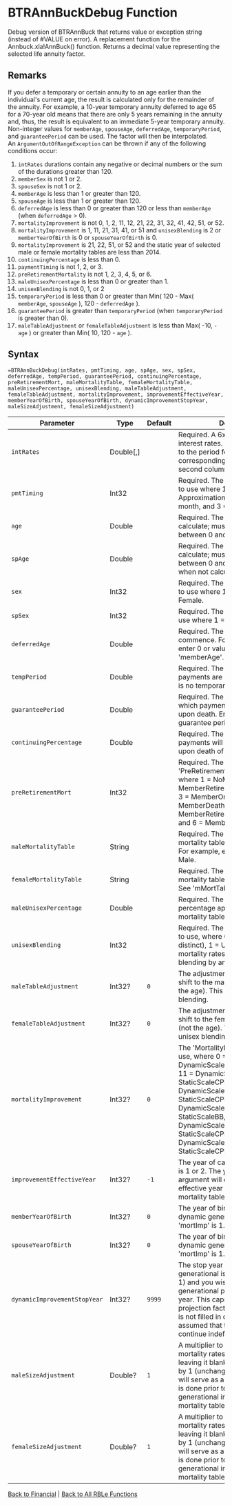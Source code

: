# BTRAnnBuckDebug Function

Debug version of BTRAnnBuck that returns value or exception string (instead of #VALUE on error).  A replacement function for the Annbuck.xla!AnnBuck() function.  Returns a decimal value representing the selected life annuity factor.

## Remarks

If you defer a temporary or certain annuity to an age earlier than the individual's current age, the result is calculated only for the remainder of the annuity. For example, a 10-year temporary annuity deferred to age 65 for a 70-year old means that there are only 5 years remaining in the annuity and, thus, the result is equivalent to an immediate 5-year temporary annuity.  
Non-integer values for `memberAge`, `spouseAge`, `deferredAge`, `temporaryPeriod`, and `guaranteePeriod` can be used.  The factor will then be interpolated.  
An `ArgumentOutOfRangeException` can be thrown if any of the following conditions occur:  
1. `intRates` durations contain any negative or decimal numbers or the sum of the durations greater than 120.  
1. `memberSex` is not 1 or 2.  
1. `spouseSex` is not 1 or 2.  
1. `memberAge` is less than 1 or greater than 120.  
1. `spouseAge` is less than 1 or greater than 120.  
1. `deferredAge` is less than 0 or greater than 120 or less than `memberAge` (when `deferredAge` > 0).  
1. `mortalityImprovement` is not 0, 1, 2, 11, 12, 21, 22, 31, 32, 41, 42, 51, or 52.  
1. `mortalityImprovement` is 1, 11, 21, 31, 41, or 51 and `unisexBlending` is 2 or `memberYearOfBirth` is 0 or `spouseYearOfBirth` is 0.  
1. `mortalityImprovement` is 21, 22, 51, or 52 and the static year of selected male or female mortality tables are less than 2014.  
1. `continuingPercentage` is less than 0.  
1. `paymentTiming` is not 1, 2, or 3.  
1. `preRetirementMortality` is not 1, 2, 3, 4, 5, or 6.  
1. `maleUnisexPercentage` is less than 0 or greater than 1.  
1. `unisexBlending` is not 0, 1, or 2  
1. `temporaryPeriod` is less than 0 or greater than Min( 120 - Max( `memberAge`, `spouseAge` ), 120 - `deferredAge` ).  
1. `guaranteePeriod` is greater than `temporaryPeriod` (when `temporaryPeriod` is greater than 0).  
1. `maleTableAdjustment` or `femaleTableAdjustment` is less than Max( -10, `-age` ) or greater than Min( 10, 120 - `age` ).
## Syntax

```excel
=BTRAnnBuckDebug(intRates, pmtTiming, age, spAge, sex, spSex, deferredAge, tempPeriod, guaranteePeriod, continuingPercentage, preRetirementMort, maleMortalityTable, femaleMortalityTable, maleUnisexPercentage, unisexBlending, maleTableAdjustment, femaleTableAdjustment, mortalityImprovement, improvementEffectiveYear, memberYearOfBirth, spouseYearOfBirth, dynamicImprovementStopYear, maleSizeAdjustment, femaleSizeAdjustment)
```

Parameter | Type | Default | Description
---|---|---|---
`intRates` | Double[,] |  | Required.  A 6x2 array representing interest rates.  The first column refers to the period for which the corresponding interest rate in the second column applies.
`pmtTiming` | Int32 |  | Required.  The 'PaymentTimingType' to use where 1 = Continuous Approximation, 2 = Beginning of the month, and 3 = End of the month.
`age` | Double |  | Required.  The member's age to calculate; must be a decimal number between 0 and 120, inclusive.
`spAge` | Double |  | Required.  The spouse's age to calculate; must be a decimal number between 0 and 120, inclusive.  Use 0 when not calculating joint factors.
`sex` | Int32 |  | Required. The member's 'SexType' to use where 1 = Male and 2 = Female.
`spSex` | Int32 |  | Required. The spouse's 'SexType' to use where 1 = Male and 2 = Female.
`deferredAge` | Double |  | Required.  The age that benefits commence. For immediate factors, enter 0 or value equal to 'memberAge'.
`tempPeriod` | Double |  | Required.  The number of years that payments are made. Enter 0 if there is no temporary period.
`guaranteePeriod` | Double |  | Required.  The number of years for which payments are guaranteed upon death. Enter 0 if there is no guarantee period.
`continuingPercentage` | Double |  | Required.  The percentage that which payments will continue to the spouse upon death of the member.
`preRetirementMort` | Int32 |  | Required.  The 'PreRetirementMortalityType' to use, where 1 = NoMortality, 2 = MemberRetirementAgeJointSurvivor, 3 = MemberOnly, 4 = MemberDeathNoGuarantee, 5 = MemberRetirementAgeNoGuarantee, and 6 = MemberRetirementAgeFull.
`maleMortalityTable` | String |  | Required.  The number of the mortality table that you wish to use. For example, enter '214' for GAM83 Male.
`femaleMortalityTable` | String |  | Required.  The number of the mortality table that you wish to use.  See 'mMortTable'.
`maleUnisexPercentage` | Double |  | Required.  The unisex blending percentage applied to the male mortality table.
`unisexBlending` | Int32 |  | Required.  The 'UnisexBlendingType' to use, where 0 = Unisex off (sex distinct), 1 = Unisex blending by mortality rates, and 2 = Unisex blending by annuity factors.
`maleTableAdjustment` | Int32? | `0` | The adjustment years to apply as a shift to the male mortality table (not the age). This is done before unisex blending.
`femaleTableAdjustment` | Int32? | `0` | The adjustment years to apply as a shift to the female mortality table (not the age). This is done before unisex blending.
`mortalityImprovement` | Int32? | `0` | The 'MortalityImprovementType' to use, where 0 = Disable, 1 = DynamicScaleAA, 2 = StaticScaleAA, 11 = DynamicScaleCPMA1, 12 = StaticScaleCPMA1, 21 = DynamicScaleCPMA, 22 = StaticScaleCPMA, 31 = DynamicScaleBB, 32 = StaticScaleBB, 41 = DynamicScaleCPMB1, 42 = StaticScaleCPMB1, 51 = DynamicScaleCPMB, and 52 = StaticScaleCPMB.
`improvementEffectiveYear` | Int32? | `-1` | The year of calculation if 'mortImp' is 1 or 2. The year entered in this argument will determine the effective year of the projected mortality table.
`memberYearOfBirth` | Int32? | `0` | The year of birth for the member if dynamic generational is enabled 'mortImp' is 1.
`spouseYearOfBirth` | Int32? | `0` | The year of birth for the spouse if dynamic generational is enabled 'mortImp' is 1.
`dynamicImprovementStopYear` | Int32? | `9999` | The stop year if dynamic generational is enabled ('mortImp' is 1) and you wish to stop the generational projection at a future year. This caps the exponent of the projection factors. If this parameter is not filled in or a '0' then it is assumed that the improvements continue indefinitely.
`maleSizeAdjustment` | Double? | `1` | A multiplier to adjust the male mortality rates (qx). Entering 0 or leaving it blank will multiply the rates by 1 (unchanged). Any other figure will serve as a multiplier. This action is done prior to applying unisex or generational improvements on the mortality table.
`femaleSizeAdjustment` | Double? | `1` | A multiplier to adjust the female mortality rates (qx). Entering 0 or leaving it blank will multiply the rates by 1 (unchanged). Any other figure will serve as a multiplier. This action is done prior to applying unisex or generational improvements on the mortality table.

[Back to Financial](Readme.md) | [Back to All RBLe Functions](/RBLe/RBLe.md#function-documentation)